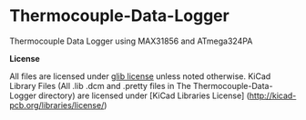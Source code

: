 # Thermocouple-Data-Logger
Thermocouple Data Logger using MAX31856 and ATmega324PA

**License**

All files are licensed under [glib license](https://opensource.org/licenses/Zlib) unless noted otherwise.
KiCad Library Files (All .lib .dcm and .pretty files in The Thermocouple-Data-Logger directory) are licensed under [KiCad Libraries License] (http://kicad-pcb.org/libraries/license/)